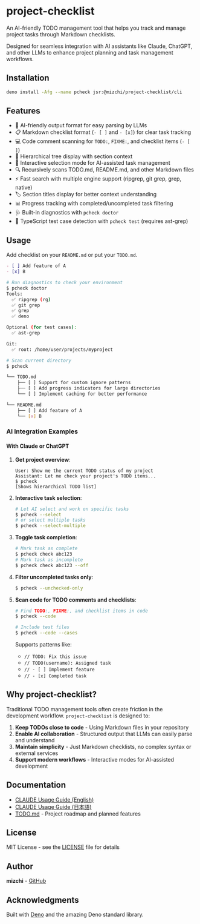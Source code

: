 # project-checklist

An AI-friendly TODO management tool that helps you track and manage project
tasks through Markdown checklists.

Designed for seamless integration with AI assistants like Claude, ChatGPT, and
other LLMs to enhance project planning and task management workflows.

## Installation

```bash
deno install -Afg --name pcheck jsr:@mizchi/project-checklist/cli
```

## Features

- 🤖 AI-friendly output format for easy parsing by LLMs
- 📋 Markdown checklist format (`- [ ]` and `- [x]`) for clear task tracking
- 💻 Code comment scanning for `TODO:`, `FIXME:`, and checklist items (`- [ ]`)
- 🌳 Hierarchical tree display with section context
- 🎯 Interactive selection mode for AI-assisted task management
- 🔍 Recursively scans TODO.md, README.md, and other Markdown files
- ⚡ Fast search with multiple engine support (ripgrep, git grep, grep, native)
- 🏷️ Section titles display for better context understanding
- 📊 Progress tracking with completed/uncompleted task filtering
- 🩺 Built-in diagnostics with `pcheck doctor`
- 🧪 TypeScript test case detection with `pcheck test` (requires ast-grep)

## Usage

Add checklist on your `README.md` or put your `TODO.md`.

```markdown
- [ ] Add feature of A
- [x] B
```

```bash
# Run diagnostics to check your environment
$ pcheck doctor
Tools:
  ✅ ripgrep (rg)
  ✅ git grep
  ✅ grep
  ✅ deno

Optional (for test cases):
  ✅ ast-grep

Git:
  ✅ root: /home/user/projects/myproject

# Scan current directory
$ pcheck

└── TODO.md
    ├── [ ] Support for custom ignore patterns
    ├── [ ] Add progress indicators for large directories
    └── [ ] Implement caching for better performance

└── README.md
    ├── [ ] Add feature of A
    └── [x] B
```

### AI Integration Examples

#### With Claude or ChatGPT

1. **Get project overview**:
   ```
   User: Show me the current TODO status of my project
   Assistant: Let me check your project's TODO items...
   $ pcheck
   [Shows hierarchical TODO list]
   ```

2. **Interactive task selection**:
   ```bash
   # Let AI select and work on specific tasks
   $ pcheck --select
   # or select multiple tasks
   $ pcheck --select-multiple
   ```

3. **Toggle task completion**:
   ```bash
   # Mark task as complete
   $ pcheck check abc123
   # Mark task as incomplete
   $ pcheck check abc123 --off
   ```

4. **Filter uncompleted tasks only**:
   ```bash
   $ pcheck --unchecked-only
   ```

5. **Scan code for TODO comments and checklists**:
   ```bash
   # Find TODO:, FIXME:, and checklist items in code
   $ pcheck --code

   # Include test files
   $ pcheck --code --cases
   ```

   Supports patterns like:
   - `// TODO: Fix this issue`
   - `// TODO(username): Assigned task`
   - `// - [ ] Implement feature`
   - `// - [x] Completed task`

## Why project-checklist?

Traditional TODO management tools often create friction in the development
workflow. `project-checklist` is designed to:

1. **Keep TODOs close to code** - Using Markdown files in your repository
2. **Enable AI collaboration** - Structured output that LLMs can easily parse
   and understand
3. **Maintain simplicity** - Just Markdown checklists, no complex syntax or
   external services
4. **Support modern workflows** - Interactive modes for AI-assisted development

## Documentation

- [CLAUDE Usage Guide (English)](./docs/prompt-example-en.md)
- [CLAUDE Usage Guide (日本語)](./docs/prompt-example-ja.md)
- [TODO.md](./TODO.md) - Project roadmap and planned features

## License

MIT License - see the [LICENSE](LICENSE) file for details

## Author

**mizchi** - [GitHub](https://github.com/mizchi)

## Acknowledgments

Built with [Deno](https://deno.land/) and the amazing Deno standard library.
